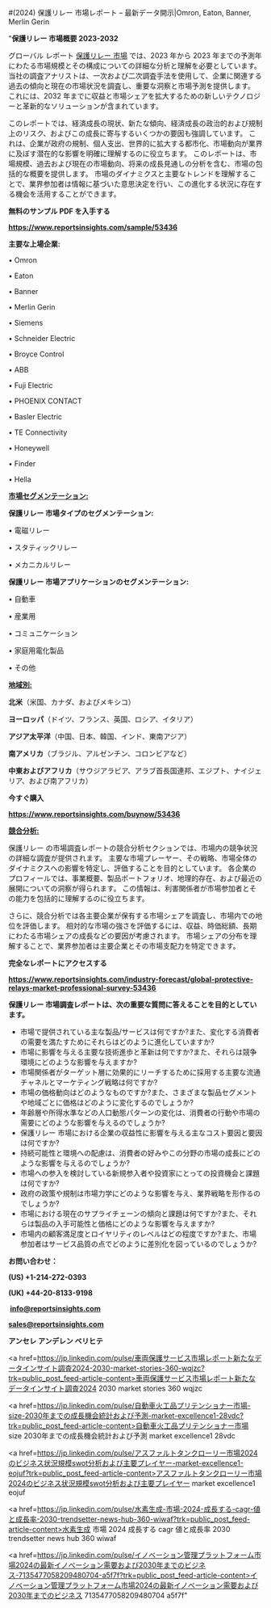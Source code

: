 #(2024) 保護リレー 市場レポート – 最新データ開示|Omron, Eaton, Banner, Merlin Gerin

"<strong>保護リレー 市場概要 2023-2032</strong>

グローバル レポート <a href=https://www.reportsinsights.com/sample/53436>保護リレー 市場</a> では、2023 年から 2023 年までの予測年にわたる市場規模とその構成についての詳細な分析と理解を必要としています。 当社の調査アナリストは、一次および二次調査手法を使用して、企業に関連する過去の傾向と現在の市場状況を調査し、重要な洞察と市場予測を提供します。 これには、2032 年までに収益と市場シェアを拡大​​するための新しいテクノロジーと革新的なソリューションが含まれています。

このレポートでは、経済成長の現状、新たな傾向、経済成長の政治的および規制上のリスク、およびこの成長に寄与するいくつかの要因も強調しています。 これは、企業が政府の規制、個人支出、世界的に拡大する都市化、市場動向が業界に及ぼす潜在的な影響を明確に理解するのに役立ちます。 このレポートは、市場規模、過去および現在の市場動向、将来の成長見通しの分析を含む、市場の包括的な概要を提供します。 市場のダイナミクスと主要なトレンドを理解することで、業界参加者は情報に基づいた意思決定を行い、この進化する状況に存在する機会を活用することができます。

<strong><b>無料のサンプル PDF を入手する</b></strong>

<a href=https://www.reportsinsights.com/sample/53436><strong><u>https://www.reportsinsights.com/sample/53436</u></strong></a>

<strong>主要な上場企業:</strong>

• Omron

• Eaton

• Banner

• Merlin Gerin

• Siemens

• Schneider Electric

• Broyce Control

• ABB

• Fuji Electric

• PHOENIX CONTACT

• Basler Electric

• TE Connectivity

• Honeywell

• Finder

• Hella

<strong><u>市場セグメンテーション</u></strong><strong><u>:</u></strong>

<strong>保護リレー 市場タイプのセグメンテーション:</strong>

• 電磁リレー

• スタティックリレー

• メカニカルリレー

<strong>保護リレー 市場アプリケーションのセグメンテーション:</strong>

• 自動車

• 産業用

• コミュニケーション

• 家庭用電化製品

• その他

<strong><u>地域別</u></strong><strong><u>:</u></strong>

<strong>北米</strong>（米国、カナダ、およびメキシコ）

<strong>ヨーロッパ</strong>（ドイツ、フランス、英国、ロシア、イタリア）

<strong>アジア太平洋</strong>（中国、日本、韓国、インド、東南アジア）

<strong>南アメリカ</strong>（ブラジル、アルゼンチン、コロンビアなど）

<strong>中東およびアフリカ</strong>（サウジアラビア、アラブ首長国連邦、エジプト、ナイジェリア、および南アフリカ）

<strong>今すぐ購入</strong>

<a href=https://www.reportsinsights.com/buynow/53436><strong><u>https://www.reportsinsights.com/buynow/53436</u></strong></a>

<strong><u>競合分析:</u></strong>

保護リレー の市場調査レポートの競合分析セクションでは、市場内の競争状況の詳細な調査が提供されます。 主要な市場プレーヤー、その戦略、市場全体のダイナミクスへの影響を特定し、評価することを目的としています。 各企業のプロフィールでは、事業概要、製品ポートフォリオ、地理的存在、および最近の展開についての洞察が得られます。 この情報は、利害関係者が市場参加者とその能力を包括的に理解するのに役立ちます。

さらに、競合分析では各主要企業が保有する市場シェアを調査し、市場内での地位を評価します。 相対的な市場の強さを評価するには、収益、時価総額、長期にわたる市場シェアの成長などの要因が考慮されます。 市場シェアの分布を理解することで、業界参加者は主要企業とその市場支配力を特定できます。

<strong>完全なレポートにアクセスする</strong>

<a href=https://www.reportsinsights.com/industry-forecast/global-protective-relays-market-professional-survey-53436><strong><u><b>https://www.reportsinsights.com/industry-forecast/global-protective-relays-market-professional-survey-53436</b></u></strong></a>

<strong><b>保護リレー 市場調査レポートは、次の重要な質問に答えることを目的としています。</b></strong>
<ul>
  <li>市場で提供されている主な製品/サービスは何ですか?また、変化する消費者の需要を満たすためにそれらはどのように進化していますか?</li>
  <li>市場に影響を与える主要な技術進歩と革新は何ですか?また、それらは競争環境にどのような影響を与えますか?</li>
  <li>市場関係者がターゲット層に効果的にリーチするために採用する主要な流通チャネルとマーケティング戦略は何ですか?</li>
  <li>市場の価格動向はどのようなものですか?また、さまざまな製品セグメントや地域ごとに価格はどのように変化するのでしょうか?</li>
  <li>年齢層や所得水準などの人口動態パターンの変化は、消費者の行動や市場の需要にどのような影響を与えるのでしょうか?</li>
  <li>保護リレー 市場における企業の収益性に影響を与える主なコスト要因と要因は何ですか?</li>
  <li>持続可能性と環境への配慮は、消費者の好みやこの分野の市場の成長にどのような影響を与えるのでしょうか?</li>
  <li>市場への参入を検討している新規参入者や投資家にとっての投資機会と課題は何ですか?</li>
  <li>政府の政策や規制は市場力学にどのような影響を与え、業界戦略を形作るのでしょうか?</li>
  <li>市場における現在のサプライチェーンの傾向と課題は何ですか?また、それらは製品の入手可能性と価格にどのような影響を与えますか?</li>
  <li>市場内の顧客満足度とロイヤリティのレベルはどの程度ですか?また、市場参加者はサービス品質の点でどのように差別化を図っているのでしょうか?</li>
</ul>
<strong>お問い合わせ：</strong>

<strong>(US) +1-214-272-0393</strong>

<strong>(UK) +44-20-8133-9198</strong>

<strong> </strong><a href=info@reportsinsights.com><strong><u>info@reportsinsights.com</u></strong></a>

<a href=sales@reportsinsights.com><strong><u>sales@reportsinsights.com</u></strong></a>

<strong>アンセレ アンデレン ベリヒテ</strong>

<a href=https://jp.linkedin.com/pulse/車両保護サービス市場レポート新たなデータインサイト調査2024-2030-market-stories-360-wqjzc?trk=public_post_feed-article-content>車両保護サービス市場レポート新たなデータインサイト調査2024 2030 market stories 360 wqjzc</a>

<a href=https://jp.linkedin.com/pulse/自動車火工品プリテンショナー市場-size-2030年までの成長機会統計および予測-market-excellence1-28vdc?trk=public_post_feed-article-content>自動車火工品プリテンショナー市場 size 2030年までの成長機会統計および予測 market excellence1 28vdc</a>

<a href=https://jp.linkedin.com/pulse/アスファルトタンクローリー市場2024のビジネス状況規模swot分析および主要プレイヤー-market-excellence1-eojuf?trk=public_post_feed-article-content>アスファルトタンクローリー市場2024のビジネス状況規模swot分析および主要プレイヤー market excellence1 eojuf</a>

<a href=https://jp.linkedin.com/pulse/水素生成-市場-2024-成長する-cagr-値と成長率-2030-trendsetter-news-hub-360-wiwaf?trk=public_post_feed-article-content>水素生成 市場 2024 成長する cagr 値と成長率 2030 trendsetter news hub 360 wiwaf</a>

<a href=https://jp.linkedin.com/pulse/イノベーション管理プラットフォーム市場2024の最新イノベーション需要および2030年までのビジネス-7135477058209480704-a5f7f?trk=public_post_feed-article-content>イノベーション管理プラットフォーム市場2024の最新イノベーション需要および2030年までのビジネス 7135477058209480704 a5f7f</a>"

